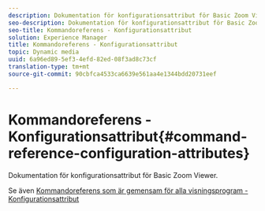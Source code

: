 ```yaml
---
description: Dokumentation för konfigurationsattribut för Basic Zoom Viewer.
seo-description: Dokumentation för konfigurationsattribut för Basic Zoom Viewer.
seo-title: Kommandoreferens - Konfigurationsattribut
solution: Experience Manager
title: Kommandoreferens - Konfigurationsattribut
topic: Dynamic media
uuid: 6a96ed89-5ef3-4efd-82ed-08f3ad8c73cf
translation-type: tm+mt
source-git-commit: 90cbfca4533ca6639e561aa4e1344bdd20731eef

---
```



# Kommandoreferens - Konfigurationsattribut{#command-reference-configuration-attributes}

Dokumentation för konfigurationsattribut för Basic Zoom Viewer.

<!--<a id="section_F52FF0F139604447A870ABE6E1C03444"></a>-->

Se även [Kommandoreferens som är gemensam för alla visningsprogram - Konfigurationsattribut](../../../r-html5-viewer-20-cmdref-configattrib/r-html5-viewer-20-cmdref-configattrib.md#concept-850e0f2c49b949deb7cfbfd330d329bd)
